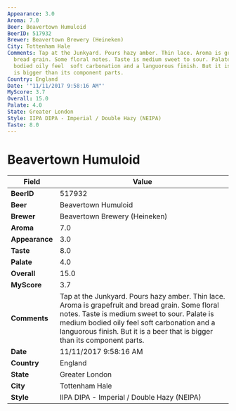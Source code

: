 ```yaml
---
Appearance: 3.0
Aroma: 7.0
Beer: Beavertown Humuloid
BeerID: 517932
Brewer: Beavertown Brewery (Heineken)
City: Tottenham Hale
Comments: Tap at the Junkyard. Pours hazy amber. Thin lace. Aroma is grapefruit and
  bread grain. Some floral notes. Taste is medium sweet to sour. Palate is medium
  bodied oily feel  soft carbonation and a languorous finish. But it is a beer that
  is bigger than its component parts.
Country: England
Date: '"11/11/2017 9:58:16 AM"'
MyScore: 3.7
Overall: 15.0
Palate: 4.0
State: Greater London
Style: IIPA DIPA - Imperial / Double Hazy (NEIPA)
Taste: 8.0
---
```


# Beavertown Humuloid

| Field         | Value |
|---------------|-------|
| **BeerID** | 517932 |
| **Beer** | Beavertown Humuloid |
| **Brewer** | Beavertown Brewery (Heineken) |
| **Aroma** | 7.0 |
| **Appearance** | 3.0 |
| **Taste** | 8.0 |
| **Palate** | 4.0 |
| **Overall** | 15.0 |
| **MyScore** | 3.7 |
| **Comments** | Tap at the Junkyard. Pours hazy amber. Thin lace. Aroma is grapefruit and bread grain. Some floral notes. Taste is medium sweet to sour. Palate is medium bodied oily feel  soft carbonation and a languorous finish. But it is a beer that is bigger than its component parts. |
| **Date** | 11/11/2017 9:58:16 AM |
| **Country** | England |
| **State** | Greater London |
| **City** | Tottenham Hale |
| **Style** | IIPA DIPA - Imperial / Double Hazy (NEIPA) |

